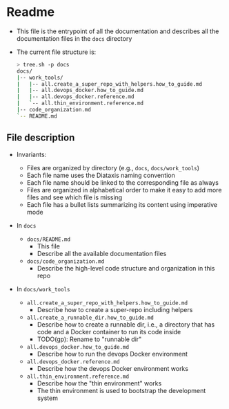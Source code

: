 # Readme

- This file is the entrypoint of all the documentation and describes all the
  documentation files in the `docs` directory

- The current file structure is:
  ```bash
  > tree.sh -p docs
  docs/
  |-- work_tools/
  |   |-- all.create_a_super_repo_with_helpers.how_to_guide.md
  |   |-- all.devops_docker.how_to_guide.md
  |   |-- all.devops_docker.reference.md
  |   `-- all.thin_environment.reference.md
  |-- code_organization.md
  `-- README.md
  ```

## File description

- Invariants:
  - Files are organized by directory (e.g., `docs`, `docs/work_tools`)
  - Each file name uses the Diataxis naming convention
  - Each file name should be linked to the corresponding file as always
  - Files are organized in alphabetical order to make it easy to add more
    files and see which file is missing
  - Each file has a bullet lists summarizing its content using imperative mode

- In `docs`
  - `docs/README.md`
    - This file
    - Describe all the available documentation files
  - `docs/code_organization.md`
    - Describe the high-level code structure and organization in this repo

- In `docs/work_tools`
  - `all.create_a_super_repo_with_helpers.how_to_guide.md`
    - Describe how to create a super-repo including helpers
  - `all.create_a_runnable_dir.how_to_guide.md`
    - Describe how to create a runnable dir, i.e., a directory that has code
      and a Docker container to run its code inside
    - TODO(gp): Rename to "runnable dir"
  - `all.devops_docker.how_to_guide.md`
    - Describe how to run the devops Docker environment
  - `all.devops_docker.reference.md`
    - Describe how the devops Docker environment works
  - `all.thin_environment.reference.md`
    - Describe how the "thin environment" works
    - The thin environment is used to bootstrap the development system 
